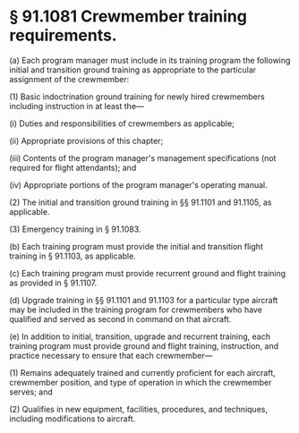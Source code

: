 # § 91.1081   Crewmember training requirements.

(a) Each program manager must include in its training program the following initial and transition ground training as appropriate to the particular assignment of the crewmember: 


(1) Basic indoctrination ground training for newly hired crewmembers including instruction in at least the— 


(i) Duties and responsibilities of crewmembers as applicable; 


(ii) Appropriate provisions of this chapter; 


(iii) Contents of the program manager's management specifications (not required for flight attendants); and 


(iv) Appropriate portions of the program manager's operating manual. 


(2) The initial and transition ground training in §§ 91.1101 and 91.1105, as applicable. 


(3) Emergency training in § 91.1083. 


(b) Each training program must provide the initial and transition flight training in § 91.1103, as applicable. 


(c) Each training program must provide recurrent ground and flight training as provided in § 91.1107. 


(d) Upgrade training in §§ 91.1101 and 91.1103 for a particular type aircraft may be included in the training program for crewmembers who have qualified and served as second in command on that aircraft. 


(e) In addition to initial, transition, upgrade and recurrent training, each training program must provide ground and flight training, instruction, and practice necessary to ensure that each crewmember— 


(1) Remains adequately trained and currently proficient for each aircraft, crewmember position, and type of operation in which the crewmember serves; and 


(2) Qualifies in new equipment, facilities, procedures, and techniques, including modifications to aircraft. 




